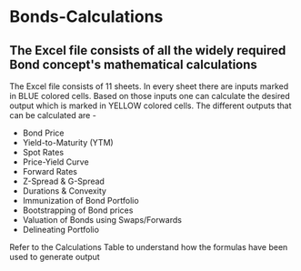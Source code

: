 # Bonds-Calculations

## The Excel file consists of all the widely required Bond concept's mathematical calculations

The Excel file consists of 11 sheets. In every sheet there are inputs marked in BLUE colored cells. Based on those inputs one can calculate the desired output which is marked in YELLOW colored cells. The different outputs that can be calculated are - 
- Bond Price
- Yield-to-Maturity (YTM)
- Spot Rates
- Price-Yield Curve
- Forward Rates
- Z-Spread & G-Spread
- Durations & Convexity
- Immunization of Bond Portfolio
- Bootstrapping of Bond prices
- Valuation of Bonds using Swaps/Forwards
- Delineating Portfolio

Refer to the Calculations Table to understand how the formulas have been used to generate output
